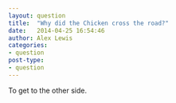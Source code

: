 ```yaml
---
layout: question
title:  "Why did the Chicken cross the road?"
date:   2014-04-25 16:54:46
author: Alex Lewis
categories:
- question
post-type:
- question
---
```

To get to the other side.
